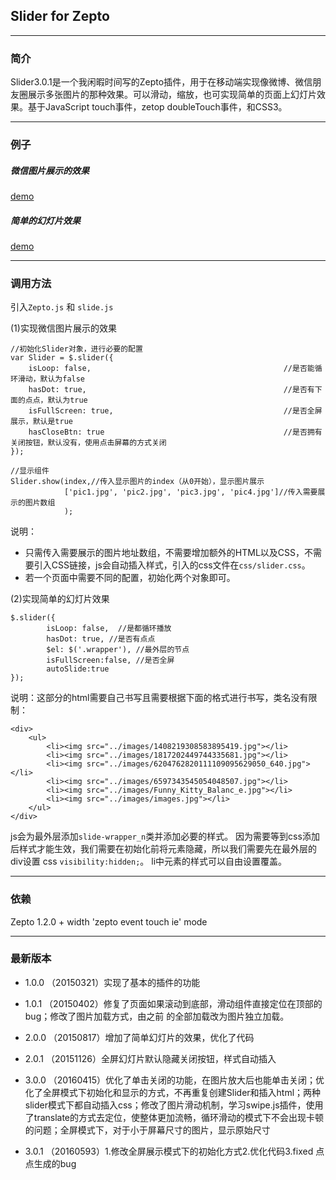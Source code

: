 ## Slider for Zepto
--------------------------------------------

### 简介

 Slider3.0.1是一个我闲暇时间写的Zepto插件，用于在移动端实现像微博、微信朋友圈展示多张图片的那种效果。可以滑动，缩放，也可实现简单的页面上幻灯片效果。基于JavaScript touch事件，zetop doubleTouch事件，和CSS3。

 ----------------------------------------------
### 例子

##### 微信图片展示的效果
[demo](http://wzlian.me/project/slider/demo/demo1.html)

##### 简单的幻灯片效果
[demo](http://wzlian.me/project/slider/demo/demo2.html)

-------------------------------------------
### 调用方法
引入`Zepto.js` 和 `slide.js`

(1)实现微信图片展示的效果

```
//初始化Slider对象，进行必要的配置
var Slider = $.slider({
	isLoop:	false,                                           //是否能循环滑动，默认为false
	hasDot: true,                                            //是否有下面的点点，默认为true
	isFullScreen: true,                                      //是否全屏展示，默认是true
	hasCloseBtn: true                                        //是否拥有关闭按钮，默认没有，使用点击屏幕的方式关闭
});

//显示组件
Slider.show(index,//传入显示图片的index（从0开始），显示图片展示
			['pic1.jpg', 'pic2.jpg', 'pic3.jpg', 'pic4.jpg']//传入需要展示的图片数组
			);

```
说明：
- 只需传入需要展示的图片地址数组，不需要增加额外的HTML以及CSS，不需要引入CSS链接，js会自动插入样式，引入的css文件在`css/slider.css`。
- 若一个页面中需要不同的配置，初始化两个对象即可。

(2)实现简单的幻灯片效果

```
$.slider({
		isLoop: false,  //是都循环播放
		hasDot: true, //是否有点点
		$el: $('.wrapper'), //最外层的节点
		isFullScreen:false, //是否全屏
		autoSlide:true
});
```
说明：这部分的html需要自己书写且需要根据下面的格式进行书写，类名没有限制：
```
<div>
	<ul>
		<li><img src="../images/1408219308583895419.jpg"></li>
		<li><img src="../images/1817202449744335681.jpg"></li>
		<li><img src="../images/6204762820111109095629050_640.jpg"></li>
		<li><img src="../images/6597343545054048507.jpg"></li>
		<li><img src="../images/Funny_Kitty_Balanc_e.jpg"></li>
		<li><img src="../images/images.jpg"></li>
	</ul>
</div>

```
js会为最外层添加```slide-wrapper_n```类并添加必要的样式。
因为需要等到css添加后样式才能生效，我们需要在初始化前将元素隐藏，所以我们需要先在最外层的div设置 css `visibility:hidden;`。
li中元素的样式可以自由设置覆盖。



-------------------------------------------
### 依赖

Zepto 1.2.0 + 
width 'zepto event touch ie' mode  

-------------------------------------------
### 最新版本
-  1.0.0  （20150321）实现了基本的插件的功能
  
-  1.0.1  （20150402）修复了页面如果滚动到底部，滑动组件直接定位在顶部的bug；修改了图片加载方式，由之前
  的全部加载改为图片独立加载。
  
-  2.0.0  （20150817）增加了简单幻灯片的效果，优化了代码
  
-  2.0.1  （20151126）全屏幻灯片默认隐藏关闭按钮，样式自动插入

-  3.0.0  （20160415）优化了单击关闭的功能，在图片放大后也能单击关闭；优化了全屏模式下初始化和显示的方式，不再重复创建Slider和插入html；两种slider模式下都自动插入css；修改了图片滑动机制，学习swipe.js插件，使用了translate的方式去定位，使整体更加流畅，循环滑动的模式下不会出现卡顿的问题；全屏模式下，对于小于屏幕尺寸的图片，显示原始尺寸

-  3.0.1  （20160593）1.修改全屏展示模式下的初始化方式2.优化代码3.fixed 点点生成的bug
